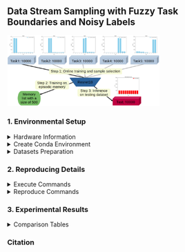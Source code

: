 ## Data Stream Sampling with Fuzzy Task Boundaries and Noisy Labels


<img src="https://github.com/wish44165/ntd/blob/main/assets/Fig1.png" alt="Workflow" width="70%" >




### 1. Environmental Setup

<details>

<summary>Hardware Information</summary>

- CPU: Intel® Core™ i7-12650H
- GPU: NVIDIA GeForce RTX 4050 Laptop GPU (6G)
  
</details>

<details><summary>Create Conda Environment</summary>

```bash
$ conda create -n ntd python=3.10 -y
$ conda activate ntd
$ git clone https://github.com/wish44165/ntd.git
$ cd ntd/
$ pip install -r requirements.txt
```

</details>

<details><summary>Datasets Preparation</summary>

- [CIFAR10](https://github.com/hwany-j/cifar10_png)
- [CIFAR100](https://github.com/hwany-j/cifar100_png)
- [WebVision](https://data.vision.ee.ethz.ch/cvl/webvision/download.html) ([Google Images Resized (16 GB)](https://data.vision.ee.ethz.ch/cvl/webvision/google_resized_256.tar) / [Validation Images Resized (834 MB)](https://data.vision.ee.ethz.ch/cvl/webvision/test_images_256.tar))
- [Food-101N](https://kuanghuei.github.io/Food-101N/)

| Datasets    | CIFAR10  | CIFAR100 | WebVision | Food-101N |
| ----------- | -------- | -------- | --------- | --------- |
| # train     | 50000    | 50000    | 65944     | 52867     |
| # test      | 10000    | 10000    | 2500      | 4741      |
| # class     | 10       | 100      | 50        | 101       |
| # tasks     | 5        | 5        | 10        | 5         |
| Memory size | 500      | 2000     | 1000      | 2000      |
| Models      | ResNet18 | ResNet32 | ResNet34  | ResNet34  |
| Batch size  | 16       | 16       | 16        | 16        |
| Epochs      | 256      | 256      | 128       | 128       |

</details>




### 2. Reproducing Details

<details><summary>Execute Commands</summary>

```bash
$ python run_experiment.py --dataset_path <dataset path> \
                           --mem_manage <memory construction type> \
                           --robust_type <memory usage type> \
                           --exp_name <noisy level and type>
```

</details>

<details><summary>Reproduce Commands</summary>

```bash
# CIFAR10
$ python run_experiment.py --dataset_path ../../../../datasets/cifar10_png --mem_manage NTD --robust_type none --exp_name blurry10_symN20
$ python run_experiment.py --dataset_path ../../../../datasets/cifar10_png --mem_manage PuriDivER --robust_type PuriDivER --exp_name blurry10_symN20

$ python run_experiment.py --dataset_path ../../../../datasets/cifar10_png --mem_manage NTD --robust_type none --exp_name blurry10_symN40
$ python run_experiment.py --dataset_path ../../../../datasets/cifar10_png --mem_manage PuriDivER --robust_type PuriDivER --exp_name blurry10_symN40

$ python run_experiment.py --dataset_path ../../../../datasets/cifar10_png --mem_manage NTD --robust_type none --exp_name blurry10_symN60
$ python run_experiment.py --dataset_path ../../../../datasets/cifar10_png --mem_manage PuriDivER --robust_type PuriDivER --exp_name blurry10_symN60

$ python run_experiment.py --dataset_path ../../../../datasets/cifar10_png --mem_manage NTD --robust_type none --exp_name blurry10_asymN20
$ python run_experiment.py --dataset_path ../../../../datasets/cifar10_png --mem_manage PuriDivER --robust_type PuriDivER --exp_name blurry10_asymN20

$ python run_experiment.py --dataset_path ../../../../datasets/cifar10_png --mem_manage NTD --robust_type none --exp_name blurry10_asymN40
$ python run_experiment.py --dataset_path ../../../../datasets/cifar10_png --mem_manage PuriDivER --robust_type PuriDivER --exp_name blurry10_asymN40

# CIFAR100
$ python run_experiment.py --dataset cifar100 --dataset_path ../../../../datasets/cifar100_png --mem_manage NTD --robust_type none --exp_name blurry10_symN20
$ python run_experiment.py --dataset cifar100 --dataset_path ../../../../datasets/cifar100_png --mem_manage PuriDivER --robust_type PuriDivER --exp_name blurry10_symN20

$ python run_experiment.py --dataset cifar100 --dataset_path ../../../../datasets/cifar100_png --mem_manage NTD --robust_type none --exp_name blurry10_symN40
$ python run_experiment.py --dataset cifar100 --dataset_path ../../../../datasets/cifar100_png --mem_manage PuriDivER --robust_type PuriDivER --exp_name blurry10_symN40

$ python run_experiment.py --dataset cifar100 --dataset_path ../../../../datasets/cifar100_png --mem_manage NTD --robust_type none --exp_name blurry10_symN60
$ python run_experiment.py --dataset cifar100 --dataset_path ../../../../datasets/cifar100_png --mem_manage PuriDivER --robust_type PuriDivER --exp_name blurry10_symN60

$ python run_experiment.py --dataset cifar100 --dataset_path ../../../../datasets/cifar100_png --mem_manage NTD --robust_type none --exp_name blurry10_asymN20
$ python run_experiment.py --dataset cifar100 --dataset_path ../../../../datasets/cifar100_png --mem_manage PuriDivER --robust_type PuriDivER --exp_name blurry10_asymN20

$ python run_experiment.py --dataset cifar100 --dataset_path ../../../../datasets/cifar100_png --mem_manage NTD --robust_type none --exp_name blurry10_asymN40
$ python run_experiment.py --dataset cifar100 --dataset_path ../../../../datasets/cifar100_png --mem_manage PuriDivER --robust_type PuriDivER --exp_name blurry10_asymN40

# WebVision
$ python run_experiment.py --dataset WebVision-V1-2 --dataset_path ../../../../datasets/WebVision-V1-2 --mem_manage NTD --robust_type none --exp_name blurry10
$ python run_experiment.py --dataset WebVision-V1-2 --dataset_path ../../../../datasets/WebVision-V1-2 --mem_manage PuriDivER --robust_type PuriDivER --exp_name blurry10

# Food-101N
$ python run_experiment.py --dataset Food-101N --dataset_path ../../../../datasets/Food-101N/images --mem_manage NTD --robust_type none --exp_name blurry10
$ python run_experiment.py --dataset Food-101N --dataset_path ../../../../datasets/Food-101N/images --mem_manage PuriDivER --robust_type PuriDivER --exp_name blurry10
```

</details>




### 3. Experimental Results

<details><summary>Comparison Tables</summary>

- [logs](https://github.com/wish44165/ntd/tree/main/logs)

**Last test accuracy evaluated on CIFAR10 and CIFAR100 datasets with noisy types Sym.-{20%, 40%, 60%} and Asym.-{20%, 40%}.**

| Methods                  | CIFAR10           |                   |                   | CIFAR100          |                   |                   |
|--------------------------|-------------------|-------------------|-------------------|-------------------|-------------------|-------------------|
|                          | Sym.              |                   |                   | Sym.              |                   |                   |
|                          | 20                | 40                | 60                | 20                | 40                |                   |
| PuriDivER [1]            | **60.6** ± 1.8    | 57.8 ± 2.2        | **52.0** ± 2.8    | **61.2** ± 2.9    | 49.4 ± 5.7        | 36.3 ± 0.3        |
| NTD (ours)               | 59.8 ± 0.6        | **59.7** ± 1.5    | 50.9 ± 0.3        | 60.1 ± 0.3        | **53.7** ± 3.9    | **38.3** ± 1.0    |


**Last memory clean ratio on CIFAR10 and CIFAR100 datasets with noisy types Sym.-{20%, 40%, 60%} and Asym.-{20%, 40%}.**

| Methods                  | CIFAR10           |                   |                   | CIFAR100          |                   |                   |
|--------------------------|-------------------|-------------------|-------------------|-------------------|-------------------|-------------------|
|                          | Sym.              |                   |                   | Sym.              |                   |                   |
|                          | 20                | 40                | 60                | 20                | 40                |                   |
| PuriDivER [1]            | 98.6 ± 0.7        | 96.1 ± 0.6        | 86.6 ± 4.0        | 98.7 ± 0.4        | 79.7 ± 7.7        | **99.2** ± 0.1    |
| NTD (ours)               | **99.2** ± 0.5    | **97.1** ± 0.9    | **86.8** ± 0.7    | **98.7** ± 1.0    | **87.9** ± 4.6    | 99.0 ± 0.3        |


**Last test accuracy evaluated on WebVision and Food-101N.**

| Methods                  | WebVision          | Food-101N          |
|--------------------------|--------------------|--------------------|
| PuriDivER [1]            | 25.1 ± 0.8         | 13.8 ± 0.6         |
| NTD (ours)               | **26.1** ± 1.6     | **17.0** ± 0.9     |

**Last memory clean ratio on WebVision and Food-101N.**

| Methods                  | WebVision          | Food-101N          |
|--------------------------|--------------------|--------------------|
| PuriDivER [1]            | 100 ± 0            | 100 ± 0            |
| NTD (ours)               | **100** ± 0        | **100** ± 0        |


**The average training time on the CIFAR10 dataset with noisy type Sym.-40\% across three distinct random seeds for the online learning stage, the episodic memory usage stage, and the overall process (measured in hours).**

| Methods                  | Online learning   | Episodic memory usage | Overall  |
|--------------------------|-------------------|-----------------------|----------|
| PuriDivER [1]            | 0.28              | 3.09                  | 3.37     |
| NTD (ours)               | **0.19**          | **1.25**              | **1.44** |


**GPU memory usage for the CIFAR10 dataset with noisy type Sym.-40\% during the online learning and episodic memory usage stages (measured in MiB).**

| Methods                  | Online learning   | Episodic memory usage |
|--------------------------|-------------------|-----------------------|
| PuriDivER [1]            | 828               | 4528                  |
| NTD (ours)               | **828**           | **834**               |

**References:**

[1] [Online Continual Learning on a Contaminated Data Stream with Blurry Task Boundaries](https://arxiv.org/abs/2203.15355) ([GitHub](https://github.com/clovaai/puridiver))

</details>




### Citation
```

```
